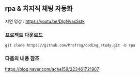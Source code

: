## rpa & 치지직 채팅 자동화

시연 영상 : https://youtu.be/DIgNvaxSstk

 
### 프로젝트 다운로드 
    git clone https://github.com/Profrog/coding_study.git -b rpa 

### 다음의 내용 참조 
 [ https://blog.naver.com/ache159/223461721907 ](https://blog.naver.com/ache159/223473444019)
